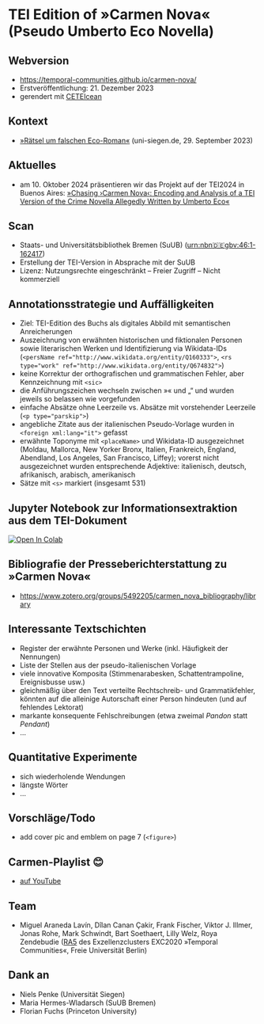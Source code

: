 # TEI Edition of »Carmen Nova« (Pseudo Umberto Eco Novella)

## Webversion
- https://temporal-communities.github.io/carmen-nova/
- Erstveröffentlichung: 21. Dezember 2023
- gerendert mit [CETEIcean](https://github.com/TEIC/CETEIcean)

## Kontext
- [»Rätsel um falschen Eco-Roman«](https://www.uni-siegen.de/start/news/forschungsnews/1019454.html) (uni-siegen.de, 29. September 2023)

## Aktuelles
- am 10. Oktober 2024 präsentieren wir das Projekt auf der TEI2024 in Buenos Aires: [»Chasing ›Carmen Nova‹: Encoding and Analysis of a TEI Version of the Crime Novella Allegedly Written by Umberto Eco«](https://www.conftool.pro/tei2024/sessions.php)

## Scan
- Staats- und Universitätsbibliothek Bremen (SuUB) ([urn:nbn:de:gbv:46:1-162417](https://nbn-resolving.org/urn:nbn:de:gbv:46:1-162417))
- Erstellung der TEI-Version in Absprache mit der SuUB
- Lizenz: Nutzungsrechte eingeschränkt – Freier Zugriff – Nicht kommerziell

## Annotationsstrategie und Auffälligkeiten
- Ziel: TEI-Edition des Buchs als digitales Abbild mit semantischen Anreicherungen
- Auszeichnung von erwähnten historischen und fiktionalen Personen sowie literarischen Werken und Identifizierung via Wikidata-IDs (```<persName ref="http://www.wikidata.org/entity/Q160333">```, ```<rs type="work" ref="http://www.wikidata.org/entity/Q674832">```)
- keine Korrektur der orthografischen und grammatischen Fehler, aber Kennzeichnung mit `<sic>`
- die Anführungszeichen wechseln zwischen »« und „“ und wurden jeweils so belassen wie vorgefunden
- einfache Absätze ohne Leerzeile vs. Absätze mit vorstehender Leerzeile (`<p type="parskip">`)
- angebliche Zitate aus der italienischen Pseudo-Vorlage wurden in `<foreign xml:lang="it">` gefasst
- erwähnte Toponyme mit `<placeName>` und Wikidata-ID ausgezeichnet (Moldau, Mallorca, New Yorker Bronx, Italien, Frankreich, England, Abendland, Los Angeles, San Francisco, Liffey); vorerst nicht ausgezeichnet wurden entsprechende Adjektive: italienisch, deutsch, afrikanisch, arabisch, amerikanisch
- Sätze mit `<s>` markiert (insgesamt 531)

## Jupyter Notebook zur Informationsextraktion aus dem TEI-Dokument
<a target="_blank" href="https://colab.research.google.com/github/temporal-communities/carmen-nova/blob/main/analysis/Carmen%20Nova.ipynb">
  <img src="https://colab.research.google.com/assets/colab-badge.svg" alt="Open In Colab"/>
</a>

## Bibliografie der Presseberichterstattung zu »Carmen Nova«
- https://www.zotero.org/groups/5492205/carmen_nova_bibliography/library

## Interessante Textschichten
- Register der erwähnte Personen und Werke (inkl. Häufigkeit der Nennungen)
- Liste der Stellen aus der pseudo-italienischen Vorlage
- viele innovative Komposita (Stimmenarabesken, Schattentrampoline, Ereignisbusse usw.)
- gleichmäßig über den Text verteilte Rechtschreib- und Grammatikfehler, könnten auf die alleinige Autorschaft einer Person hindeuten (und auf fehlendes Lektorat)
- markante konsequente Fehlschreibungen (etwa zweimal *Pandon* statt *Pendant*)
- …

## Quantitative Experimente
- sich wiederholende Wendungen
- längste Wörter
- …

## Vorschläge/Todo
- add cover pic and emblem on page 7 (`<figure>`)

## Carmen-Playlist 😊
- [auf YouTube](https://www.youtube.com/playlist?list=PLwwYoQq959IuCeUaNichLxaGfN1d03Kwz)

## Team
- Miguel Araneda Lavín, Dîlan Canan Çakir, Frank Fischer, Viktor J. Illmer, Jonas Rohe, Mark Schwindt, Bart Soethaert, Lilly Welz, Roya Zendebudie ([RA5](https://www.temporal-communities.de/research/digital-communities/) des Exzellenzclusters EXC2020 »Temporal Communities«, Freie Universität Berlin)

## Dank an
- Niels Penke (Universität Siegen)
- Maria Hermes-Wladarsch (SuUB Bremen)
- Florian Fuchs (Princeton University)
